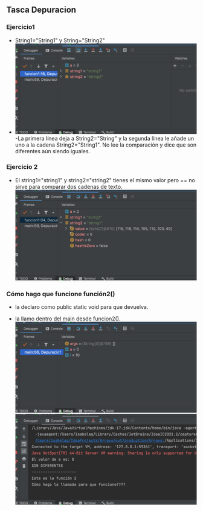 ## Tasca Depuracion

### Ejercicio1

- String1="String1" y String="String2"
- ![uno](uno.png)
  -La primera línea deja a String2="String" y la segunda línea le añade un uno a la cadena String2="String1". No lee la comparación y dice que son diferentes aún siendo iguales.

### Ejercicio 2

- El string1="string1" y string2="string2" tienes el mismo valor pero == no sirve para comparar dos cadenas de texto.
  ![tres](tres.jpg)

### Cómo hago que funcione función2()

- la declaro como public static void para que devuelva.

- la llamo dentro del main desde funcion2().
  ![cinco](cinco.jpg)
  ![seis](seis.jpg)
